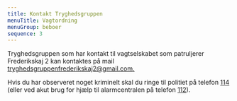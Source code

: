```yaml
---
title: Kontakt Tryghedsgruppen
menuTitle: Vagtordning
menuGroup: beboer
sequence: 3
---
```

Tryghedsgruppen som har kontakt til vagtselskabet som patruljerer Frederikskaj&nbsp;2 kan kontaktes på mail [tryghedsgruppenfrederikskaj2@gmail.com.](mailto:tryghedsgruppenfrederikskaj2@gmail.com.)

Hvis du har observeret noget kriminelt skal du ringe til politiet på telefon [114](https://politi.dk/kontakt-politiet/service-114) (eller ved akut brug for hjælp til alarmcentralen på telefon [112](https://hbr.dk/beredskabet/hvornaar-ringer-du-1-1-2/)).
